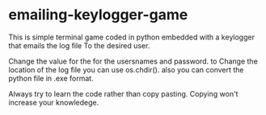 # emailing-keylogger-game

This is simple terminal game coded in python embedded with a keylogger that emails the log file
To the desired user.

Change the value for the for the usersnames and password.
to Change the location of the log file you can use os.chdir().
also you can convert the python file in .exe format.

Always try to learn the code rather than copy pasting. Copying won't increase your knowledege.
